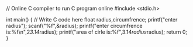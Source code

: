 // Online C compiler to run C program online
#include <stdio.h>

int main() {
    // Write C code here
   float radius,circumfrence;
   printf("enter radius");
   scanf("%f",&radius);
   printf("enter circumfrence is:%f\n",2*3.14*radius);
   printf("area of cirle is:%f",3.14*radius*radius);
    return 0;
}
